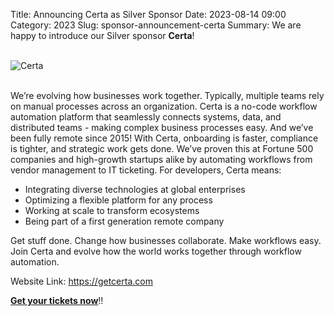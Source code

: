 Title: Announcing Certa as Silver Sponsor
Date: 2023-08-14 09:00
Category: 2023
Slug: sponsor-announcement-certa
Summary: We are happy to introduce our Silver sponsor **Certa**!

<!-- PELICAN_END_SUMMARY -->
<br>
<div class="text-center">
  <a href="https://getcerta.com" target="_blank" style="border: none; text-decoration: none;">
    <img src="{static}/images/sponsors/certa.png" alt="Certa" class="img-fluid responsive-image">
  </a>
</div>
<br>

We’re evolving how businesses work together. Typically, multiple teams rely on manual processes across an organization. Certa is a no-code workflow automation platform that seamlessly connects systems, data, and distributed teams - making complex business processes easy. And we’ve been fully remote since 2015! With Certa, onboarding is faster, compliance is tighter, and strategic work gets done. We’ve proven this at Fortune 500 companies and high-growth startups alike by automating workflows from vendor management to IT ticketing.
For developers, Certa means:

- Integrating diverse technologies at global enterprises
- Optimizing a flexible platform for any process
- Working at scale to transform ecosystems
- Being part of a first generation remote company

Get stuff done. Change how businesses collaborate. Make workflows easy.
Join Certa and evolve how the world works together through workflow automation.

Website Link: <a href="https://getcerta.com" target="_blank">https://getcerta.com</a>

**[Get your tickets now](https://konfhub.com/pyconindia2023#tickets)**!!
